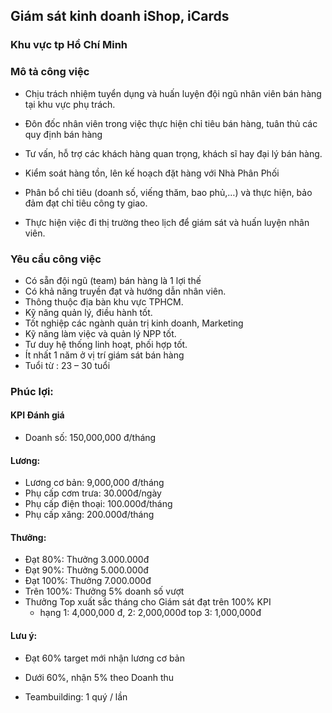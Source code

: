 ## Giám sát kinh doanh iShop, iCards

### Khu vực tp Hồ Chí Minh

### Mô tả công việc

- Chịu trách nhiệm tuyển dụng và huấn luyện đội ngũ nhân viên bán hàng tại khu vực phụ trách.

- Đôn đốc nhân viên trong việc thực hiện chỉ tiêu bán hàng, tuân thủ các quy định bán hàng 

- Tư vấn, hỗ trợ các khách hàng quan trọng, khách sĩ hay đại lý bán hàng. 

- Kiểm soát hàng tồn, lên kế hoạch đặt hàng với Nhà Phân Phối

- Phân bổ chỉ tiêu (doanh số, viếng thăm, bao phủ,…) và thực hiện, bảo đảm đạt chỉ tiêu công ty giao.

- Thực hiện việc đi thị trường theo lịch để giám sát và huấn luyện nhân viên.

### Yêu cầu công việc

- Có sẵn đội ngũ (team) bán hàng là 1 lợi thế
- Có khả năng truyền đạt và hướng dẫn nhân viên.
- Thông thuộc địa bàn khu vực TPHCM.
- Kỹ năng quản lý, điều hành tốt.
- Tốt nghiệp các ngành quản trị kinh doanh, Marketing
- Kỹ năng làm việc và quản lý NPP tốt.
- Tư duy hệ thống linh hoạt, phối hợp tốt.
- Ít nhất 1 năm ở vị trí giám sát bán hàng
- Tuổi từ : 23 – 30 tuổi

### Phúc lợi:

#### KPI Đánh giá
  + Doanh số: 150,000,000 đ/tháng

#### Lương:
  + Lương cơ bản: 9,000,000 đ/tháng
  + Phụ cấp cơm trưa: 30.000đ/ngày
  + Phụ cấp điện thoại: 100.000đ/tháng
  + Phụ cấp xăng: 200.000đ/tháng

#### Thưởng:
  + Đạt 80%: Thưởng 3.000.000đ
  + Đạt 90%: Thưởng 5.000.000đ
  + Đạt 100%: Thưởng 7.000.000đ
  + Trên 100%: Thưởng 5% doanh số vượt
  + Thưởng Top xuất sắc tháng cho Giám sát đạt trên 100% KPI 
    + hạng 1: 4,000,000 đ, 2:	2,000,000đ top 3: 1,000,000đ

#### Lưu ý: 
- Đạt 60% target mới nhận lương cơ bản 
- Dưới 60%, nhận 5% theo Doanh thu 

- Teambuilding:  1 quý / lần 

